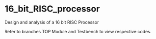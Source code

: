 # 16_bit_RISC_processor
Design and analysis of a 16 bit RISC Processor

Refer to branches TOP Module and Testbench to view respective codes.
